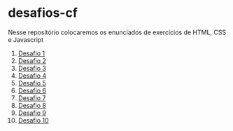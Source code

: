 # desafios-cf
Nesse reposítório colocaremos os enunciados de exercícios de HTML, CSS e Javascript


1. [Desafio 1]()
2. [Desafio 2]()
3. [Desafio 3]()
4. [Desafio 4]()
5. [Desafio 5]()
6. [Desafio 6]()
7. [Desafio 7]()
8. [Desafio 8]()
9. [Desafio 9]()
10. [Desafio 10]()
